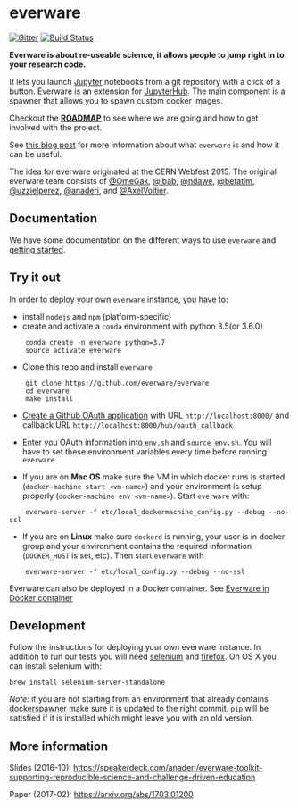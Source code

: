 
# everware

[![Gitter](https://badges.gitter.im/Join%20Chat.svg)](https://gitter.im/everware/everware)
[![Build Status](https://travis-ci.org/everware/everware.svg?branch=master)](https://travis-ci.org/everware/everware)

**Everware is about re-useable science, it allows people to jump right
in to your research code.**

It lets you launch [Jupyter](https://jupyter.org) notebooks from a git
repository with a click of a button. Everware is an extension for
[JupyterHub]. The main component is a spawner that allows you to spawn
custom docker images.

Checkout the **[ROADMAP](../../issues/39)** to see where we are going
and how to get involved with the project.

See [this blog
post](http://betatim.github.io/posts/project-everware-reusable-science/)
for more information about what `everware` is and how it can be useful.

The idea for everware originated at the CERN Webfest 2015.  The
original everware team consists of
[@OmeGak](https://github.com/omegak),
[@ibab](https://github.com/ibab), [@ndawe](https://github.com/ndawe),
[@betatim](https://github.com/betatim),
[@uzzielperez](https://github.com/uzzielperez),
[@anaderi](https://github.com/anaderi), and
[@AxelVoitier](https://github.com/AxelVoitier).


## Documentation

We have some documentation on the different ways to use `everware` and
[getting
started](https://github.com/everware/everware/wiki/Getting-Started).


## Try it out

In order to deploy your own `everware` instance, you have to:

 - install `nodejs` and `npm` (platform-specific)
 - create and activate a `conda` environment with python 3.5(or 3.6.0)
```
    conda create -n everware python=3.7
    source activate everware
```
 - Clone this repo and install `everware`
```
    git clone https://github.com/everware/everware
    cd everware
    make install
```
 - [Create a Github OAuth application](https://github.com/settings/applications/new)
   with URL `http://localhost:8000/` and callback URL
   `http://localhost:8000/hub/oauth_callback`
 - Enter you OAuth information into `env.sh` and `source env.sh`. You will
   have to set these environment variables every time before running `everware`

 - If you are on **Mac OS** make sure the VM in which docker runs is
   started (`docker-machine start <vm-name>`) and your environment is
   setup properly (`docker-machine env <vm-name>`). Start `everware` with:
```
    everware-server -f etc/local_dockermachine_config.py --debug --no-ssl
```
 - If you are on **Linux** make sure `dockerd` is running, your user 
   is in docker group and your environment contains the required 
   information (`DOCKER_HOST` is set, etc). Then start `everware` with
```
    everware-server -f etc/local_config.py --debug --no-ssl
```

Everware can also be deployed in a Docker container. See [Everware in Docker container](docs/docker.md)


## Development

Follow the instructions for deploying your own everware instance. In
addition to run our tests you will need [selenium] and [firefox]. On
OS X you can install selenium with:

```
brew install selenium-server-standalone
```

_Note:_ if you are not starting from an environment that already contains
[dockerspawner] make sure it is updated to the right commit. `pip` will
be satisfied if it is installed which might leave you with an old version.


[selenium]: http://www.seleniumhq.org/
[jupyterhub]: https://github.com/jupyter/jupyterhub
[dockerspawner]: https://github.com/jupyter/dockerspawner
[firefox]: https://www.mozilla.org/en-US/firefox/

## More information

Slides (2016-10): https://speakerdeck.com/anaderi/everware-toolkit-supporting-reproducible-science-and-challenge-driven-education

Paper (2017-02): https://arxiv.org/abs/1703.01200